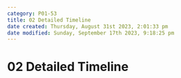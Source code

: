 ```yaml
---
category: P01-53
title: 02 Detailed Timeline
date created: Thursday, August 31st 2023, 2:01:33 pm
date modified: Sunday, September 17th 2023, 9:18:25 pm
---
```


# 02 Detailed Timeline
